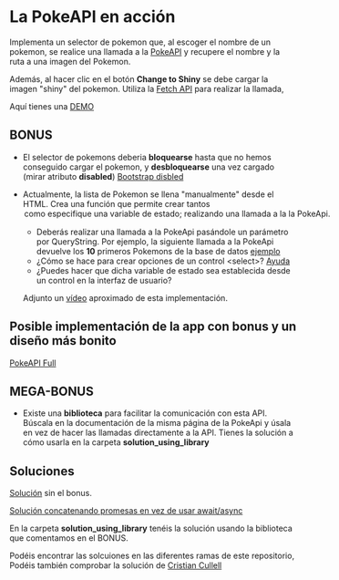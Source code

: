 # La PokeAPI en acción

Implementa un selector de pokemon que, al escoger el nombre de un pokemon, se realice una llamada a la [PokeAPI](https://pokeapi.co/) y recupere el nombre y la ruta a una imagen del Pokemon.

Además, al hacer clic en el botón **Change to Shiny** se debe cargar la imagen "shiny" del pokemon. Utiliza la [Fetch API](https://developer.mozilla.org/en-US/docs/Web/API/Fetch_API/Using_Fetch) para realizar la llamada,

Aquí tienes una [DEMO](https://formate-con-altia.github.io/pokeapi-fetch/)


## BONUS

- El selector de pokemons deberia **bloquearse** hasta que no hemos conseguido cargar el pokemon, y **desbloquearse** una vez cargado (mirar atributo **disabled**) [Bootstrap disbled](https://getbootstrap.com/docs/5.0/forms/form-control/#disabled)
- Actualmente, la lista de Pokemon se llena "manualmente" desde el HTML. Crea una función que permite crear tantos <option> como especifique una variable de estado; realizando una llamada a la la PokeApi.

  - Deberás realizar una llamada a la PokeApi pasándole un parámetro por QueryString. Por ejemplo, la siguiente llamada a la PokeApi devuelve los **10** primeros Pokemons de la base de datos [ejemplo](https://pokeapi.co/api/v2/pokemon?limit=10)
  - ¿Cómo se hace para crear opciones de un control \<select>? [Ayuda](https://www.w3schools.com/jsref/met_select_add.asp)
  - ¿Puedes hacer que dicha variable de estado sea establecida desde un control en la interfaz de usuario?

  Adjunto un [vídeo](https://oscarm.tinytake.com/df/162eed7/thumbnail?type=attachments&version_no=0&file_version_no=0&thumbnail_size=preview) aproximado de esta implementación.
  
## Posible implementación de la app con bonus y un diseño más bonito

[PokeAPI Full](https://pokemon-api-two-nu.vercel.app/#)
  
## MEGA-BONUS

- Existe una **biblioteca** para facilitar la comunicación con esta API. Búscala en la documentación de la misma página de la PokeApi y úsala en vez de hacer las llamadas directamente a la API. Tienes la solución a cómo usarla en la carpeta **solution_using_library**

## Soluciones

[Solución](https://github.com/Formate-con-Altia/pokeapi-fetch/blob/solution-withoutbonus/index.html) sin el bonus.

[Solución concatenando promesas en vez de usar await/async](https://github.com/Formate-con-Altia/pokeapi-fetch/tree/solution)

En la carpeta **solution_using_library** tenéis la solución usando la biblioteca que comentamos en el BONUS.

Podéis encontrar las solcuiones en las diferentes ramas de este repositorio, Podéis también comprobar la solución de [Cristian Cullell](https://github.com/cristian-cll/pokeapi-fetch/)

